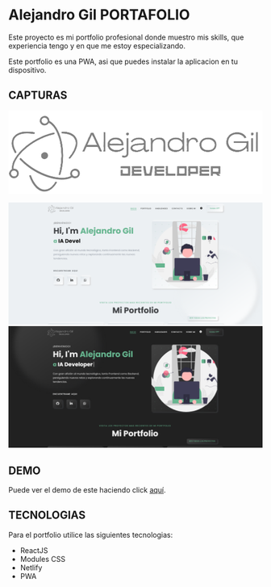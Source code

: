 # **Alejandro Gil PORTAFOLIO**

Este proyecto es mi portfolio profesional donde muestro mis skills, que experiencia tengo y en que me estoy especializando.

Este portfolio es una PWA, asi que puedes instalar la aplicacion en tu dispositivo.

## **CAPTURAS**

![img](src/assets/logo_fondo_blanco_4.png)

![img](src/assets/portfolio/portfolioWhite.png)
![img](src/assets/portfolio/portfolioBlack.png)

## **DEMO**

Puede ver el demo de este haciendo click [aquí](https://alejandrogil.netlify.app/).

## **TECNOLOGIAS**

Para el portfolio utilice las siguientes tecnologias:

- ReactJS
- Modules CSS
- Netlify
- PWA
